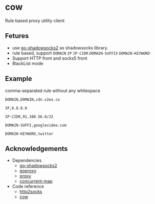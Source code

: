 # cow
Rule based proxy utility client

## Fetures
* use [go-shadowsocks2](https://github.com/shadowsocks/go-shadowsocks2) as shadowsocks library.
* rule based, support `DOMAIN` `IP` `IP-CIDR` `DOMAIN-SUFFIX` `DOMAIN-KEYWORD`
* Support HTTP front and socks5 front
* BlackList mode

## Example
comma-separated rule without any whitespace

`DOMAIN,DOMAIN,cdn.v2ex.co`

`IP,8.8.8.8`

`IP-CIDR,91.108.56.0/22`

`DOMAIN-SUFFI,googlevideo.com`

`DOMAIN-KEYWORD,twitter`

## Acknowledgements
* Dependencies
  - [go-shadowsocks2](https://github.com/shadowsocks/go-shadowsocks2)
  - [goproxy](https://github.com/elazarl/goproxy)
  - [proxy](https://github.com/golang/proxy)
  - [concurrent-map](https://github.com/orcaman/concurrent-map)
* Code reference
  - [http2socks](https://github.com/mischief/http2socks)
  - [cow](https://github.com/cyfdecyf/cow)
